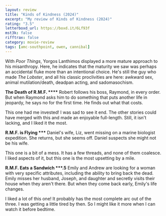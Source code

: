 ```yaml
---
layout: review
title: "Kinds of Kindness (2024)"
excerpt: "My review of Kinds of Kindness (2024)"
rating: "3.5"
letterboxd_url: https://boxd.it/6Lf93f
mst3k: false
rifftrax: false
category: movie-review
tags: [amc-southpoint, owen, cannibal]
---
```


With <i>Poor Things</i>, Yorgos Lanthimos displayed a more mature approach to his misanthropy. Here, he indicates that the maturity we saw was perhaps an accidental fluke more than an intentional choice. He's still the guy who made <i>The Lobster</i>, and all his classic proclivities are here: awkward sex, animal mutilation/death, deadpan acting, and sadomasochism.

<b>The Death of R.M.F. \*\*\*\*</b>
Robert follows his boss, Raymond, in every order. But when Raymond asks him to do something that puts another life in jeopardy, he says no for the first time. He finds out what that costs.

This one had me invested! I was sad to see it end. The other stories could have merged with this and made an enjoyable full-length. Still, it isn't lacking, and I liked it the most.

<b>R.M.F. is Flying \*\*\*</b>
Daniel's wife, Liz, went missing on a marine biologist expedition. She returns, but she seems off. Daniel suspects she might not be his wife.

This one is a bit of a mess. It has a few threads, and none of them coalesce. I liked aspects of it, but this one is the most upsetting by a mile.

<b>R.M.F. Eats a Sandwich \*\*\*.5</b>
Emily and Andrew are looking for a woman with very specific attributes, including the ability to bring back the dead. Emily misses her husband, Joseph, and daughter and secretly visits their house when they aren't there. But when they come back early, Emily's life changes.

I liked a lot of this one! It probably has the most complete arc out of the three. I was getting a little tired by then. So I might like it more when I can watch it before bedtime.
